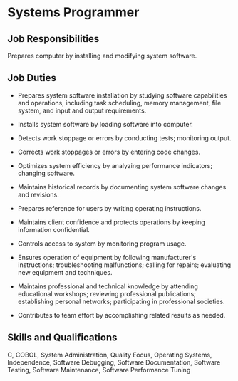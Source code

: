 # Systems Programmer

## Job Responsibilities

Prepares computer by installing and modifying system software.

## Job Duties

* Prepares system software installation by studying software capabilities and operations, including task scheduling, memory management, file system, and input and output requirements.

* Installs system software by loading software into computer.

* Detects work stoppage or errors by conducting tests; monitoring output.

* Corrects work stoppages or errors by entering code changes.

* Optimizes system efficiency by analyzing performance indicators; changing software.

* Maintains historical records by documenting system software changes and revisions.

* Prepares reference for users by writing operating instructions.

* Maintains client confidence and protects operations by keeping information confidential.

* Controls access to system by monitoring program usage.

* Ensures operation of equipment by following manufacturer&apos;s instructions; troubleshooting malfunctions; calling for repairs; evaluating new equipment and techniques.

* Maintains professional and technical knowledge by attending educational workshops; reviewing professional publications; establishing personal networks; participating in professional societies.

* Contributes to team effort by accomplishing related results as needed.

## Skills and Qualifications

C, COBOL, System Administration, Quality Focus, Operating Systems, Independence, Software Debugging, Software Documentation, Software Testing, Software Maintenance, Software Performance Tuning

